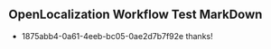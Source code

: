 ## OpenLocalization Workflow Test MarkDown
* 1875abb4-0a61-4eeb-bc05-0ae2d7b7f92e thanks!

<!--HONumber=Sep16_HO1-->


